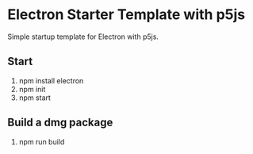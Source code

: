 # Electron Starter Template with p5js
Simple startup template for Electron with p5js.

## Start 
1. npm install electron
2. npm init
3. npm start

## Build a dmg package
1. npm run build 